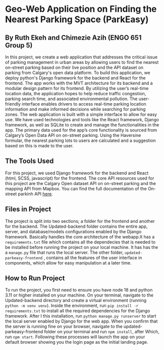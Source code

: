 
# **Geo-Web Application on Finding the Nearest Parking Space (ParkEasy)**

## **By Ruth Ekeh and Chimezie Azih (ENGO 651 Group 5)**

In this project, we create a web application that addresses the critical issue of parking management in urban areas by allowing users to find the nearest on-street parking based on their live position and the API dataset on parking from Calgary's open data platform. To build this application, we deploy python's Django framework for the backend and React for the frontend. The app works with the MVT architecture for its backend and a modular design pattern for its frontend. By utilizing the user’s real-time location data, the application hopes to help reduce traffic congestion, parking search time, and associated environmental pollution. The user-friendly interface enables drivers to access real-time parking location information and make informed decisions while searching for parking zones. The web application is built with a simple interface to allow for easy use. We have used technologies and tools like the React framework, Django framework, as well as SQLite to create and manage the functionalities in the app. The primary data used for the app’s core functionality is sourced from Calgary’s Open Data API on on-street parking. Using the Haversine formular, the nearest parking lots to users are calculated and a suggestion based on this is made to the user.

## **The Tools Used**
For this project, we used Django framework for the backend and React (html, SCSS, javascript) for the frontend. The core API resources used for this project are the Calgary Open dataset API on on-street parking and the mapping API from Mapbox. You can find the full documentation of the On-street parkinh API [here](https://dev.socrata.com/foundry/data.calgary.ca/rhkg-vwwp).



## **Files in Project**
The project is split into two sections; a folder for the frontend and another for the backend. The Updated-backend folder contains the entire app, server, and database/models configurations enabled by the Django framework. Basically handles the core architecture of the webapp.It has a `requirements.txt` file which contains all the dependecies that is needed to be installed before running the project on your local machine. It has has the a `manage.py` file that runs the local server. The other folder, `updated-parkeasy-frontend` , contains all the features of the user interface in components, which allow for easy manipulation at a later time.


## **How to Run Project**
To run the project, you first need to ensure you have node 18 and python 3.11 or higher installed on your machine. On your terminal, navigate to the Updated-backend directory and create a virtual environment (running `python -m venv venv`). Inside the environment, run `pip install -r requirements.txt` to install all the required dependencies for the Django framework. After I this installation, run `python manage.py runserver` to start the local server enabled by Django for the web app. When you confirm that the server is running fine on your browser, navigate to the updated-parkeasy-frontend folder on your terminal and run `npm install`, after Which, run  `npm start`. Following these processes will launch the app on your default browser showing you the login page as the initial landing page.


